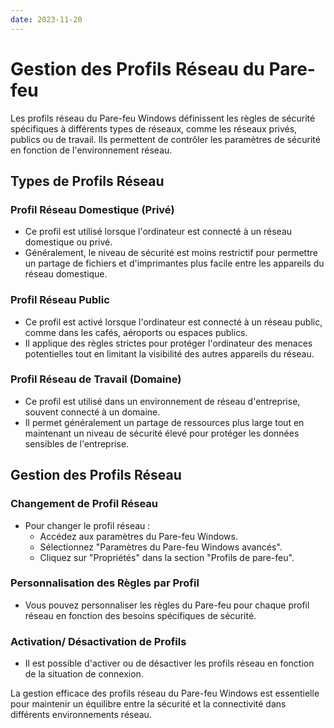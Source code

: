 ```yaml
---
date: 2023-11-20
---
```

# Gestion des Profils Réseau du Pare-feu

Les profils réseau du Pare-feu Windows définissent les règles de sécurité spécifiques à différents types de réseaux, comme les réseaux privés, publics ou de travail. Ils permettent de contrôler les paramètres de sécurité en fonction de l'environnement réseau.

## Types de Profils Réseau

### Profil Réseau Domestique (Privé)
- Ce profil est utilisé lorsque l'ordinateur est connecté à un réseau domestique ou privé.
- Généralement, le niveau de sécurité est moins restrictif pour permettre un partage de fichiers et d'imprimantes plus facile entre les appareils du réseau domestique.

### Profil Réseau Public
- Ce profil est activé lorsque l'ordinateur est connecté à un réseau public, comme dans les cafés, aéroports ou espaces publics.
- Il applique des règles strictes pour protéger l'ordinateur des menaces potentielles tout en limitant la visibilité des autres appareils du réseau.

### Profil Réseau de Travail (Domaine)
- Ce profil est utilisé dans un environnement de réseau d'entreprise, souvent connecté à un domaine.
- Il permet généralement un partage de ressources plus large tout en maintenant un niveau de sécurité élevé pour protéger les données sensibles de l'entreprise.

## Gestion des Profils Réseau

### Changement de Profil Réseau
- Pour changer le profil réseau :
  - Accédez aux paramètres du Pare-feu Windows.
  - Sélectionnez "Paramètres du Pare-feu Windows avancés".
  - Cliquez sur "Propriétés" dans la section "Profils de pare-feu".

### Personnalisation des Règles par Profil
- Vous pouvez personnaliser les règles du Pare-feu pour chaque profil réseau en fonction des besoins spécifiques de sécurité.

### Activation/ Désactivation de Profils
- Il est possible d'activer ou de désactiver les profils réseau en fonction de la situation de connexion.

La gestion efficace des profils réseau du Pare-feu Windows est essentielle pour maintenir un équilibre entre la sécurité et la connectivité dans différents environnements réseau.
